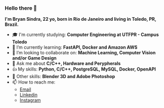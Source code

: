 ### Hello there 👋

<!--
**Bsindra/Bsindra** is a ✨ _special_ ✨ repository because its `README.md` (this file) appears on your GitHub profile.
-->

<b> I'm Bryan Sindra, 22 yo, born in Rio de Janeiro and living in Toledo, PR, Brazil. </b>

  - 🎓 I'm currently studying: <b> Computer Engineering at UTFPR - Campus Toledo </b>
  - 🌱 I’m currently learning: <b> FastAPI, Docker and Amazon AWS </b>
  - 👯 I’m looking to collaborate on: <b> Machine Learning, Computer Vision and/or Game Design </b>
  - 💬 Ask me about <b> C/C++, Hardware and Perypherals </b>
  - 👍 My skills: <b> Python, C/C++, PostgreSQL, MySQL, Docker, OpenAPI </b>
  - 🎨 Other skills: <b> Blender 3D and Adobe Photoshop </b>
  - 📫 How to reach me:
    - [Email](mailto:bsindra98@gmail.com)
    - [Linkedin](https://www.linkedin.com/in/bryan-sindra/)
    - [Instagram](https://www.instagram.com/bry.cpp/)
